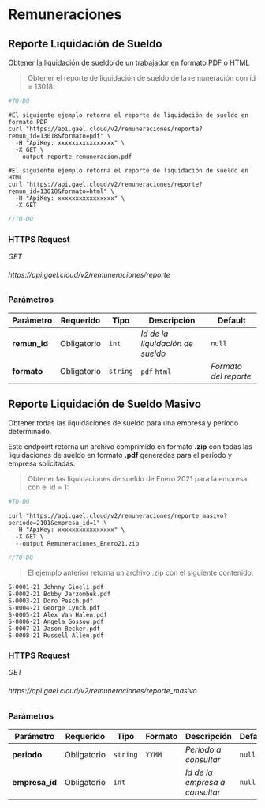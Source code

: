 # Remuneraciones

## Reporte Liquidación de Sueldo

Obtener la liquidación de sueldo de un trabajador en formato PDF o HTML

> Obtener el reporte de liquidación de sueldo de la remuneración con id = 13018:

```python
#TO-DO
```

```shell
#El siguiente ejemplo retorna el reporte de liquidación de sueldo en formato PDF
curl "https://api.gael.cloud/v2/remuneraciones/reporte?remun_id=13018&formato=pdf" \
  -H "ApiKey: xxxxxxxxxxxxxxxx" \
  -X GET \
  --output reporte_remuneracion.pdf

#El siguiente ejemplo retorna el reporte de liquidación de sueldo en HTML
curl "https://api.gael.cloud/v2/remuneraciones/reporte?remun_id=13018&formato=html" \
  -H "ApiKey: xxxxxxxxxxxxxxxx" \
  -X GET
```

```javascript
//TO-DO
```

### HTTPS Request

<aside class="api-endpoint">
    <div class="endpoint-data">
        <i class="label label-get">GET</i>
        <h6>https://api.gael.cloud/v2/remuneraciones/reporte</h6>
    </div>
</aside>

### Parámetros

Parámetro | Requerido | Tipo | Descripción | Default
--------- | ------- | ----------- | ----------- | ----------- 
<b>remun_id</b> | Obligatorio | `int` | *Id de la liquidación de sueldo* | `null`
<b>formato</b> | Obligatorio | `string` | `pdf` `html` | *Formato del reporte* | `null`


## Reporte Liquidación de Sueldo Masivo

Obtener todas las liquidaciones de sueldo para una empresa y período determinado.

<aside class="notice">
  Este endpoint retorna un archivo comprimido en formato <b>.zip</b> con todas las liquidaciones de sueldo en formato <b>.pdf</b> generadas para el período y empresa solicitadas.
</aside>

> Obtener las liquidaciones de sueldo de Enero 2021 para la empresa con el id = 1:

```python
#TO-DO
```

```shell
curl "https://api.gael.cloud/v2/remuneraciones/reporte_masivo?periodo=2101&empresa_id=1" \
  -H "ApiKey: xxxxxxxxxxxxxxxx" \
  -X GET \
  --output Remuneraciones_Enero21.zip
```

```javascript
//TO-DO
```

> El ejemplo anterior retorna un archivo .zip con el siguiente contenido:

```plaintext
S-0001-21 Johnny Gioeli.pdf
S-0002-21 Bobby Jarzombek.pdf
S-0003-21 Doro Pesch.pdf
S-0004-21 George Lynch.pdf
S-0005-21 Alex Van Halen.pdf
S-0006-21 Angela Gossow.pdf
S-0007-21 Jason Becker.pdf
S-0008-21 Russell Allen.pdf
```

### HTTPS Request

<aside class="api-endpoint">
    <div class="endpoint-data">
        <i class="label label-get">GET</i>
        <h6>https://api.gael.cloud/v2/remuneraciones/reporte_masivo</h6>
    </div>
</aside>

### Parámetros

Parámetro | Requerido | Tipo | Formato | Descripción | Default
--------- | ------- | ----------- | ----------- | ----------- | ----------- 
<b>periodo</b> | Obligatorio | `string` | `YYMM` | *Período a consultar* | `null`
<b>empresa_id</b> | Obligatorio | `int` |  | *Id de la empresa a consultar* | `null`